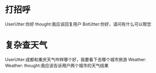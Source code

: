 # 打招呼
UserUtter:你好
thought:我应该回复用户
BotUtter:你好，请问有什么可以帮您


# 复杂查天气
UserUtter:成都和重庆天气咋样哪个好，我要看下去哪个城市旅游
Weather:<text>
Weather:<text>
thought:我应该告诉用户两个城市的天气结果


